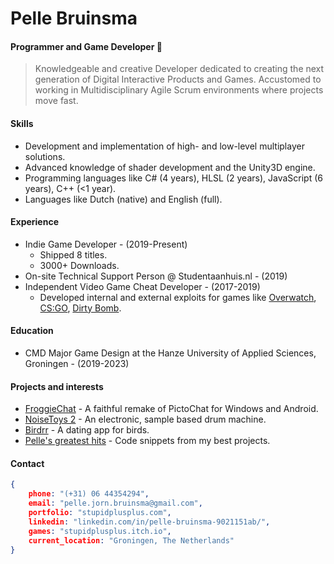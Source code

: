 # Pelle Bruinsma

#### Programmer and Game Developer :wave:
> Knowledgeable and creative Developer dedicated to creating the next generation of Digital Interactive Products and Games. Accustomed to working in Multidisciplinary Agile Scrum environments where projects move fast.

#### Skills

- Development and implementation of high- and low-level multiplayer solutions.
- Advanced knowledge of shader development and the Unity3D engine.
- Programming languages like C# (4 years), HLSL (2 years), JavaScript (6 years), C++ (<1 year).
- Languages like Dutch (native) and English (full).

#### Experience

- Indie Game Developer - (2019-Present)
  - Shipped 8 titles.
  - 3000+ Downloads.
- On-site Technical Support Person @ Studentaanhuis.nl - (2019)
- Independent Video Game Cheat Developer - (2017-2019)
  - Developed internal and external exploits for games like [Overwatch](playoverwatch.com), [CS:GO](https://blog.counter-strike.net/), [Dirty Bomb](https://www.dirtybomb.com/).

#### Education

- CMD Major Game Design at the Hanze University of Applied Sciences, Groningen - (2019-2023)


#### Projects and interests

- [FroggieChat](https://stupidplusplus.itch.io/froggychat) - A faithful remake of PictoChat for Windows and Android.
- [NoiseToys 2](https://stupidplusplus.itch.io/noisetoys-2) - An electronic, sample based drum machine.
- [Birdrr](https://stupidplusplus.itch.io/birdrr) - A dating app for birds.
- [Pelle's greatest hits](https://github.com/Succyboi/Pelle-s-greatest-hits) - Code snippets from my best projects.

#### Contact

```json
{
    phone: "(+31) 06 44354294",
    email: "pelle.jorn.bruinsma@gmail.com",
    portfolio: "stupidplusplus.com",
    linkedin: "linkedin.com/in/pelle-bruinsma-9021151ab/",
    games: "stupidplusplus.itch.io",
    current_location: "Groningen, The Netherlands"
}
```

